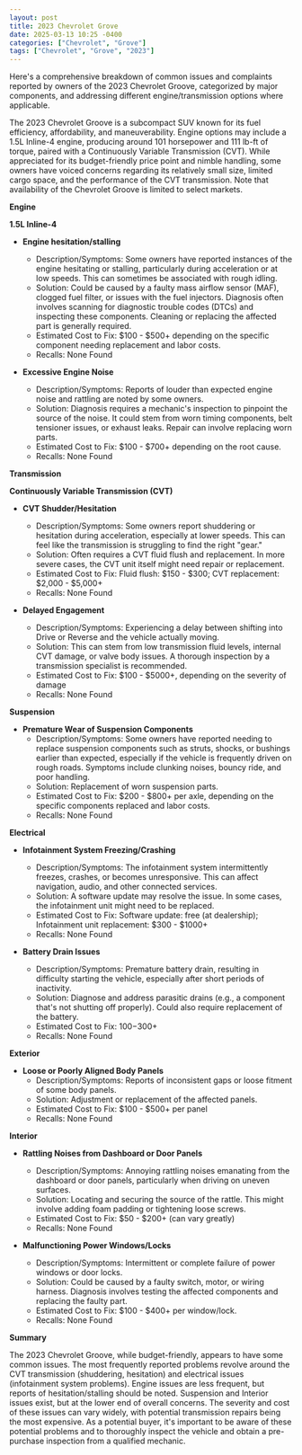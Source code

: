 ```yaml
---
layout: post
title: 2023 Chevrolet Grove
date: 2025-03-13 10:25 -0400
categories: ["Chevrolet", "Grove"]
tags: ["Chevrolet", "Grove", "2023"]
---
```

Here's a comprehensive breakdown of common issues and complaints reported by owners of the 2023 Chevrolet Groove, categorized by major components, and addressing different engine/transmission options where applicable.

The 2023 Chevrolet Groove is a subcompact SUV known for its fuel efficiency, affordability, and maneuverability. Engine options may include a 1.5L Inline-4 engine, producing around 101 horsepower and 111 lb-ft of torque, paired with a Continuously Variable Transmission (CVT).  While appreciated for its budget-friendly price point and nimble handling, some owners have voiced concerns regarding its relatively small size, limited cargo space, and the performance of the CVT transmission. Note that availability of the Chevrolet Groove is limited to select markets.

**Engine**

**1.5L Inline-4**

*   **Engine hesitation/stalling**
    *   Description/Symptoms: Some owners have reported instances of the engine hesitating or stalling, particularly during acceleration or at low speeds. This can sometimes be associated with rough idling.
    *   Solution: Could be caused by a faulty mass airflow sensor (MAF), clogged fuel filter, or issues with the fuel injectors. Diagnosis often involves scanning for diagnostic trouble codes (DTCs) and inspecting these components. Cleaning or replacing the affected part is generally required.
    *   Estimated Cost to Fix: $100 - $500+ depending on the specific component needing replacement and labor costs.
    *   Recalls: None Found

*   **Excessive Engine Noise**
    *   Description/Symptoms: Reports of louder than expected engine noise and rattling are noted by some owners.
    *   Solution: Diagnosis requires a mechanic's inspection to pinpoint the source of the noise. It could stem from worn timing components, belt tensioner issues, or exhaust leaks. Repair can involve replacing worn parts.
    *   Estimated Cost to Fix: $100 - $700+ depending on the root cause.
    *   Recalls: None Found

**Transmission**

**Continuously Variable Transmission (CVT)**

*   **CVT Shudder/Hesitation**
    *   Description/Symptoms: Some owners report shuddering or hesitation during acceleration, especially at lower speeds. This can feel like the transmission is struggling to find the right "gear."
    *   Solution: Often requires a CVT fluid flush and replacement. In more severe cases, the CVT unit itself might need repair or replacement.
    *   Estimated Cost to Fix: Fluid flush: $150 - $300; CVT replacement: $2,000 - $5,000+
    *   Recalls: None Found

*   **Delayed Engagement**
    *   Description/Symptoms: Experiencing a delay between shifting into Drive or Reverse and the vehicle actually moving.
    *   Solution: This can stem from low transmission fluid levels, internal CVT damage, or valve body issues. A thorough inspection by a transmission specialist is recommended.
    *   Estimated Cost to Fix: $100 - $5000+, depending on the severity of damage
    *   Recalls: None Found

**Suspension**

*   **Premature Wear of Suspension Components**
    *   Description/Symptoms: Some owners have reported needing to replace suspension components such as struts, shocks, or bushings earlier than expected, especially if the vehicle is frequently driven on rough roads.  Symptoms include clunking noises, bouncy ride, and poor handling.
    *   Solution: Replacement of worn suspension parts.
    *   Estimated Cost to Fix: $200 - $800+ per axle, depending on the specific components replaced and labor costs.
    *   Recalls: None Found

**Electrical**

*   **Infotainment System Freezing/Crashing**
    *   Description/Symptoms: The infotainment system intermittently freezes, crashes, or becomes unresponsive. This can affect navigation, audio, and other connected services.
    *   Solution: A software update may resolve the issue. In some cases, the infotainment unit might need to be replaced.
    *   Estimated Cost to Fix: Software update: free (at dealership); Infotainment unit replacement: $300 - $1000+
    *   Recalls: None Found

*   **Battery Drain Issues**
    *   Description/Symptoms: Premature battery drain, resulting in difficulty starting the vehicle, especially after short periods of inactivity.
    *   Solution: Diagnose and address parasitic drains (e.g., a component that's not shutting off properly). Could also require replacement of the battery.
    *   Estimated Cost to Fix: $100-$300+
    *   Recalls: None Found

**Exterior**

*   **Loose or Poorly Aligned Body Panels**
    * Description/Symptoms: Reports of inconsistent gaps or loose fitment of some body panels.
    * Solution: Adjustment or replacement of the affected panels.
    * Estimated Cost to Fix: $100 - $500+ per panel
    * Recalls: None Found

**Interior**

*   **Rattling Noises from Dashboard or Door Panels**
    *   Description/Symptoms: Annoying rattling noises emanating from the dashboard or door panels, particularly when driving on uneven surfaces.
    *   Solution: Locating and securing the source of the rattle. This might involve adding foam padding or tightening loose screws.
    *   Estimated Cost to Fix: $50 - $200+ (can vary greatly)
    *   Recalls: None Found

*   **Malfunctioning Power Windows/Locks**
    *   Description/Symptoms: Intermittent or complete failure of power windows or door locks.
    *   Solution: Could be caused by a faulty switch, motor, or wiring harness. Diagnosis involves testing the affected components and replacing the faulty part.
    *   Estimated Cost to Fix: $100 - $400+ per window/lock.
    *   Recalls: None Found

**Summary**

The 2023 Chevrolet Groove, while budget-friendly, appears to have some common issues. The most frequently reported problems revolve around the CVT transmission (shuddering, hesitation) and electrical issues (infotainment system problems). Engine issues are less frequent, but reports of hesitation/stalling should be noted. Suspension and Interior issues exist, but at the lower end of overall concerns. The severity and cost of these issues can vary widely, with potential transmission repairs being the most expensive. As a potential buyer, it's important to be aware of these potential problems and to thoroughly inspect the vehicle and obtain a pre-purchase inspection from a qualified mechanic.

